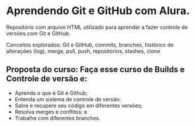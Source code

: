 # Aprendendo Git e GitHub com Alura. 

Repositório com arquivo HTML utilizado para aprender a fazer controle de versões com Git e GitHub.

Conceitos explorados:
Git e GitHub, commits, branches, histórico de alterações (log), merge, pull, push, repositorios, stashes, clone

## Proposta do curso: Faça esse curso de Builds e Controle de versão e:
* Aprenda o que é Git e Github;
* Entenda um sistema de controle de versão;
* Salve e recupere seu código em diferentes versões;
* Resolva merges e conflitos; e
* Trabalhe com diferentes branches.
